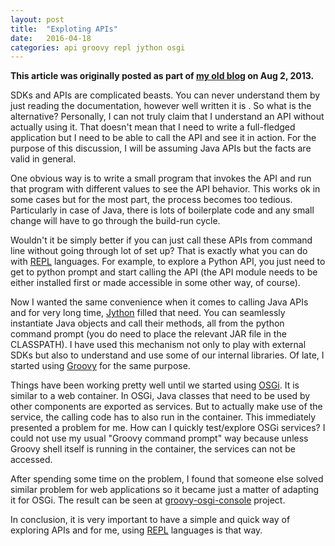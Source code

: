 ```yaml
---
layout: post
title:  "Exploting APIs"
date:   2016-04-18
categories: api groovy repl jython osgi
---
```


**This article was originally posted as part of [my old
 blog](https://techfortytwo.wordpress.com) on Aug 2, 2013.**

SDKs and APIs are complicated beasts. You can never understand them by
just reading the documentation, however well written it is . So what
is the alternative? Personally, I can not truly claim that I
understand an API without actually using it. That doesn't mean that I
need to write a full-fledged application but I need to be able to call
the API and see it in action. For the purpose of this discussion, I
will be assuming Java APIs but the facts are valid in general. 

One obvious way is to write a small program that invokes the API and
run that program with different values to see the API behavior. This
works ok in some cases but for the most part, the process becomes too
tedious. Particularly in case of Java, there is lots of boilerplate
code and any small change will have to go through the build-run
cycle. 

Wouldn't it be simply better if you can just call these APIs from
command line without going through lot of set up? That is exactly what
you can do with 
[REPL](http://en.wikipedia.org/wiki/Read%E2%80%93eval%E2%80%93print_loop)
languages. For example, to explore a Python API, you just need to get
to python prompt and start calling the API (the API module needs to
be either installed first or made accessible in some other way, of
course).

Now I wanted the same convenience when it comes to calling Java APIs
and for very long time, 
[Jython](http://www.jython.org) filled that need. You can
seamlessly instantiate Java objects and call their methods, all from
the python command prompt (you do need to place the relevant JAR file
in the CLASSPATH). I have used this mechanism not only to play
with external SDKs but also to understand and use some of our internal
libraries. Of late, I started using 
[Groovy](http://groovy.codehaus.org) for the same purpose. 

Things have been working pretty well until we started using 
[OSGi](http://www.osgi.org). It is similar
to a web container. In OSGi, Java classes that need to be used by
other components are exported as services. But to actually make use of
the service, the calling code has to also run in the container. This
immediately presented a problem for me. How can I quickly test/explore
OSGi services? I could not use my usual "Groovy command prompt" way
because unless Groovy shell itself is running in the container, the
services can not be accessed. 

After spending some time on the problem, I found that someone else
solved similar problem for web applications so it became just a matter
of adapting it for OSGi. The result can be seen at
[groovy-osgi-console](https://github.com/draghuram/groovy-osgi-console)
project.

In conclusion, it is very important to have a simple and quick way of
exploring APIs and for me, using 
[REPL](http://en.wikipedia.org/wiki/Read%E2%80%93eval%E2%80%93print_loop)
languages is that way. 
